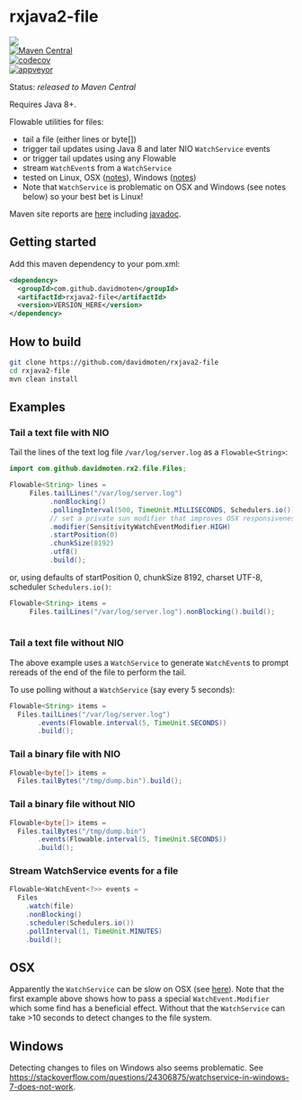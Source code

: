 # rxjava2-file

<a href="https://travis-ci.org/davidmoten/rxjava2-file"><img src="https://travis-ci.org/davidmoten/rxjava2-file.svg"/></a><br/>
[![Maven Central](https://maven-badges.herokuapp.com/maven-central/com.github.davidmoten/rxjava2-file/badge.svg?style=flat)](https://maven-badges.herokuapp.com/maven-central/com.github.davidmoten/rxjava2-file)<br/>
[![codecov](https://codecov.io/gh/davidmoten/rxjava2-file/branch/master/graph/badge.svg)](https://codecov.io/gh/davidmoten/rxjava2-file)<br/>
[![appveyor](https://ci.appveyor.com/api/projects/status/github/davidmoten/rxjava2-file)](https://ci.appveyor.com/project/davidmoten/rxjava2-file)


Status: *released to Maven Central*

Requires Java 8+.

Flowable utilities for files:
* tail a file (either lines or byte[]) 
* trigger tail updates using Java 8 and later NIO ```WatchService``` events
* or trigger tail updates using any Flowable
* stream ```WatchEvent```s from a ```WatchService```
* tested on Linux, OSX ([notes](#osx)), Windows ([notes](#windows))
* Note that `WatchService` is problematic on OSX and Windows (see notes below) so your best bet is Linux!

Maven site reports are [here](https://davidmoten.github.io/rxjava2-file) including [javadoc](https://davidmoten.github.io/rxjava2-file/apidocs/index.html).

## Getting started
Add this maven dependency to your pom.xml:
```xml
<dependency>
  <groupId>com.github.davidmoten</groupId>
  <artifactId>rxjava2-file</artifactId>
  <version>VERSION_HERE</version>
</dependency>
```

## How to build

```bash
git clone https://github.com/davidmoten/rxjava2-file
cd rxjava2-file
mvn clean install 
```

## Examples

### Tail a text file with NIO

Tail the lines of the text log file ```/var/log/server.log``` as a ```Flowable<String>```:

```java
import com.github.davidmoten.rx2.file.Files;

Flowable<String> lines = 
     Files.tailLines("/var/log/server.log")
          .nonBlocking()
          .pollingInterval(500, TimeUnit.MILLISECONDS, Schedulers.io())
          // set a private sun modifier that improves OSX responsiveness
          .modifier(SensitivityWatchEventModifier.HIGH)
          .startPosition(0)
          .chunkSize(8192)
          .utf8()
          .build();
```
or, using defaults of startPosition 0, chunkSize 8192, charset UTF-8, scheduler `Schedulers.io()`:
```java
Flowable<String> items = 
     Files.tailLines("/var/log/server.log").nonBlocking().build();
	  
```
### Tail a text file without NIO

The above example uses a ```WatchService``` to generate ```WatchEvent```s to prompt rereads of the end of the file to perform the tail.

To use polling without a `WatchService` (say every 5 seconds):

```java
Flowable<String> items = 
  Files.tailLines("/var/log/server.log")
       .events(Flowable.interval(5, TimeUnit.SECONDS))
       .build();
```

### Tail a binary file with NIO
```java
Flowable<byte[]> items = 
  Files.tailBytes("/tmp/dump.bin").build();
```

### Tail a binary file without NIO
```java
Flowable<byte[]> items = 
  Files.tailBytes("/tmp/dump.bin")
       .events(Flowable.interval(5, TimeUnit.SECONDS))
       .build();
```

### Stream WatchService events for a file
```java
Flowable<WatchEvent<?>> events = 
  Files
    .watch(file)
    .nonBlocking()
    .scheduler(Schedulers.io())
    .pollInterval(1, TimeUnit.MINUTES)
    .build();
```

## OSX
Apparently the `WatchService` can be slow on OSX (see [here](https://stackoverflow.com/questions/9588737/is-java-7-watchservice-slow-for-anyone-else)). Note that the first example above shows how to pass a special `WatchEvent.Modifier` which some find has a beneficial effect. Without that the `WatchService` can take >10 seconds to detect changes to the file system.

## Windows
Detecting changes to files on Windows also seems problematic. See https://stackoverflow.com/questions/24306875/watchservice-in-windows-7-does-not-work.

